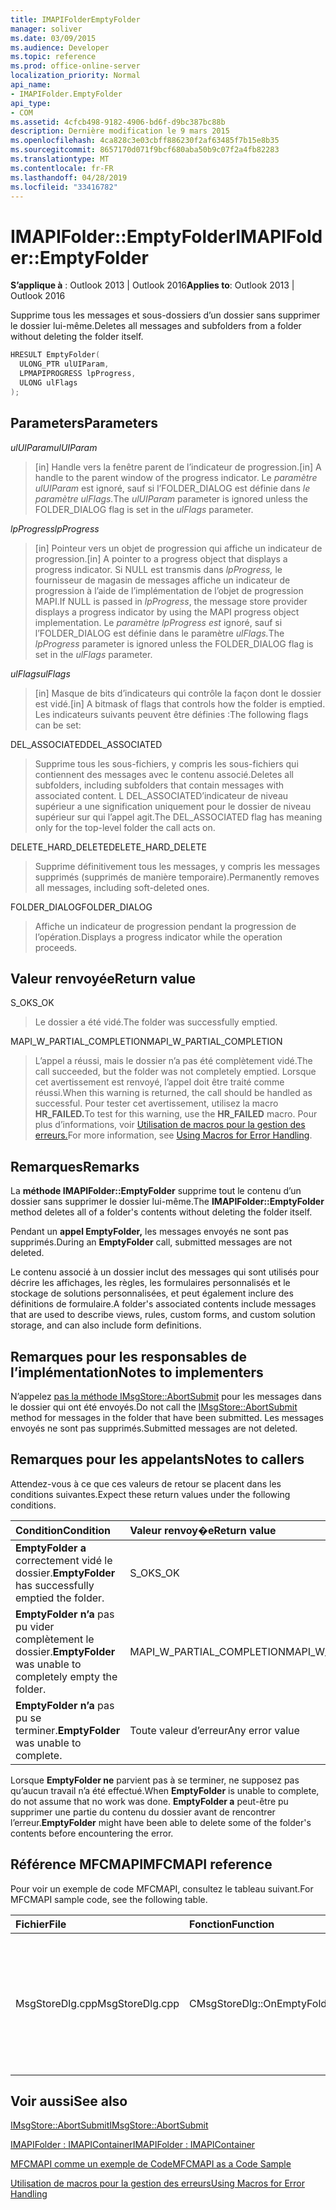 ```yaml
---
title: IMAPIFolderEmptyFolder
manager: soliver
ms.date: 03/09/2015
ms.audience: Developer
ms.topic: reference
ms.prod: office-online-server
localization_priority: Normal
api_name:
- IMAPIFolder.EmptyFolder
api_type:
- COM
ms.assetid: 4cfcb498-9182-4906-bd6f-d9bc387bc88b
description: Dernière modification le 9 mars 2015
ms.openlocfilehash: 4ca828c3e03cbff886230f2af63485f7b15e8b35
ms.sourcegitcommit: 8657170d071f9bcf680aba50b9c07f2a4fb82283
ms.translationtype: MT
ms.contentlocale: fr-FR
ms.lasthandoff: 04/28/2019
ms.locfileid: "33416782"
---
```

# <a name="imapifolderemptyfolder"></a><span data-ttu-id="3530d-103">IMAPIFolder::EmptyFolder</span><span class="sxs-lookup"><span data-stu-id="3530d-103">IMAPIFolder::EmptyFolder</span></span>

  
  
<span data-ttu-id="3530d-104">**S’applique à** : Outlook 2013 | Outlook 2016</span><span class="sxs-lookup"><span data-stu-id="3530d-104">**Applies to**: Outlook 2013 | Outlook 2016</span></span> 
  
<span data-ttu-id="3530d-105">Supprime tous les messages et sous-dossiers d’un dossier sans supprimer le dossier lui-même.</span><span class="sxs-lookup"><span data-stu-id="3530d-105">Deletes all messages and subfolders from a folder without deleting the folder itself.</span></span>
  
```cpp
HRESULT EmptyFolder(
  ULONG_PTR ulUIParam,
  LPMAPIPROGRESS lpProgress,
  ULONG ulFlags
);
```

## <a name="parameters"></a><span data-ttu-id="3530d-106">Parameters</span><span class="sxs-lookup"><span data-stu-id="3530d-106">Parameters</span></span>

 <span data-ttu-id="3530d-107">_ulUIParam_</span><span class="sxs-lookup"><span data-stu-id="3530d-107">_ulUIParam_</span></span>
  
> <span data-ttu-id="3530d-108">[in] Handle vers la fenêtre parent de l’indicateur de progression.</span><span class="sxs-lookup"><span data-stu-id="3530d-108">[in] A handle to the parent window of the progress indicator.</span></span> <span data-ttu-id="3530d-109">Le _paramètre ulUIParam_ est ignoré, sauf si l’FOLDER_DIALOG est définie dans _le paramètre ulFlags._</span><span class="sxs-lookup"><span data-stu-id="3530d-109">The  _ulUIParam_ parameter is ignored unless the FOLDER_DIALOG flag is set in the  _ulFlags_ parameter.</span></span> 
    
 <span data-ttu-id="3530d-110">_lpProgress_</span><span class="sxs-lookup"><span data-stu-id="3530d-110">_lpProgress_</span></span>
  
> <span data-ttu-id="3530d-111">[in] Pointeur vers un objet de progression qui affiche un indicateur de progression.</span><span class="sxs-lookup"><span data-stu-id="3530d-111">[in] A pointer to a progress object that displays a progress indicator.</span></span> <span data-ttu-id="3530d-112">Si NULL est transmis dans  _lpProgress,_ le fournisseur de magasin de messages affiche un indicateur de progression à l’aide de l’implémentation de l’objet de progression MAPI.</span><span class="sxs-lookup"><span data-stu-id="3530d-112">If NULL is passed in  _lpProgress_, the message store provider displays a progress indicator by using the MAPI progress object implementation.</span></span> <span data-ttu-id="3530d-113">Le _paramètre lpProgress est_ ignoré, sauf si l’FOLDER_DIALOG est définie dans le paramètre _ulFlags._</span><span class="sxs-lookup"><span data-stu-id="3530d-113">The  _lpProgress_ parameter is ignored unless the FOLDER_DIALOG flag is set in the  _ulFlags_ parameter.</span></span> 
    
 <span data-ttu-id="3530d-114">_ulFlags_</span><span class="sxs-lookup"><span data-stu-id="3530d-114">_ulFlags_</span></span>
  
> <span data-ttu-id="3530d-115">[in] Masque de bits d’indicateurs qui contrôle la façon dont le dossier est vidé.</span><span class="sxs-lookup"><span data-stu-id="3530d-115">[in] A bitmask of flags that controls how the folder is emptied.</span></span> <span data-ttu-id="3530d-116">Les indicateurs suivants peuvent être définies :</span><span class="sxs-lookup"><span data-stu-id="3530d-116">The following flags can be set:</span></span>
    
<span data-ttu-id="3530d-117">DEL_ASSOCIATED</span><span class="sxs-lookup"><span data-stu-id="3530d-117">DEL_ASSOCIATED</span></span> 
  
> <span data-ttu-id="3530d-118">Supprime tous les sous-fichiers, y compris les sous-fichiers qui contiennent des messages avec le contenu associé.</span><span class="sxs-lookup"><span data-stu-id="3530d-118">Deletes all subfolders, including subfolders that contain messages with associated content.</span></span> <span data-ttu-id="3530d-119">L DEL_ASSOCIATED’indicateur de niveau supérieur a une signification uniquement pour le dossier de niveau supérieur sur qui l’appel agit.</span><span class="sxs-lookup"><span data-stu-id="3530d-119">The DEL_ASSOCIATED flag has meaning only for the top-level folder the call acts on.</span></span>
    
<span data-ttu-id="3530d-120">DELETE_HARD_DELETE</span><span class="sxs-lookup"><span data-stu-id="3530d-120">DELETE_HARD_DELETE</span></span>
  
> <span data-ttu-id="3530d-121">Supprime définitivement tous les messages, y compris les messages supprimés (supprimés de manière temporaire).</span><span class="sxs-lookup"><span data-stu-id="3530d-121">Permanently removes all messages, including soft-deleted ones.</span></span>
    
<span data-ttu-id="3530d-122">FOLDER_DIALOG</span><span class="sxs-lookup"><span data-stu-id="3530d-122">FOLDER_DIALOG</span></span> 
  
> <span data-ttu-id="3530d-123">Affiche un indicateur de progression pendant la progression de l’opération.</span><span class="sxs-lookup"><span data-stu-id="3530d-123">Displays a progress indicator while the operation proceeds.</span></span>
    
## <a name="return-value"></a><span data-ttu-id="3530d-124">Valeur renvoyée</span><span class="sxs-lookup"><span data-stu-id="3530d-124">Return value</span></span>

<span data-ttu-id="3530d-125">S_OK</span><span class="sxs-lookup"><span data-stu-id="3530d-125">S_OK</span></span> 
  
> <span data-ttu-id="3530d-126">Le dossier a été vidé.</span><span class="sxs-lookup"><span data-stu-id="3530d-126">The folder was successfully emptied.</span></span>
    
<span data-ttu-id="3530d-127">MAPI_W_PARTIAL_COMPLETION</span><span class="sxs-lookup"><span data-stu-id="3530d-127">MAPI_W_PARTIAL_COMPLETION</span></span> 
  
> <span data-ttu-id="3530d-128">L’appel a réussi, mais le dossier n’a pas été complètement vidé.</span><span class="sxs-lookup"><span data-stu-id="3530d-128">The call succeeded, but the folder was not completely emptied.</span></span> <span data-ttu-id="3530d-129">Lorsque cet avertissement est renvoyé, l’appel doit être traité comme réussi.</span><span class="sxs-lookup"><span data-stu-id="3530d-129">When this warning is returned, the call should be handled as successful.</span></span> <span data-ttu-id="3530d-130">Pour tester cet avertissement, utilisez la macro **HR_FAILED.**</span><span class="sxs-lookup"><span data-stu-id="3530d-130">To test for this warning, use the **HR_FAILED** macro.</span></span> <span data-ttu-id="3530d-131">Pour plus d’informations, voir [Utilisation de macros pour la gestion des erreurs.](using-macros-for-error-handling.md)</span><span class="sxs-lookup"><span data-stu-id="3530d-131">For more information, see [Using Macros for Error Handling](using-macros-for-error-handling.md).</span></span>
    
## <a name="remarks"></a><span data-ttu-id="3530d-132">Remarques</span><span class="sxs-lookup"><span data-stu-id="3530d-132">Remarks</span></span>

<span data-ttu-id="3530d-133">La **méthode IMAPIFolder::EmptyFolder** supprime tout le contenu d’un dossier sans supprimer le dossier lui-même.</span><span class="sxs-lookup"><span data-stu-id="3530d-133">The **IMAPIFolder::EmptyFolder** method deletes all of a folder's contents without deleting the folder itself.</span></span> 
  
<span data-ttu-id="3530d-134">Pendant un **appel EmptyFolder,** les messages envoyés ne sont pas supprimés.</span><span class="sxs-lookup"><span data-stu-id="3530d-134">During an **EmptyFolder** call, submitted messages are not deleted.</span></span> 
  
<span data-ttu-id="3530d-135">Le contenu associé à un dossier inclut des messages qui sont utilisés pour décrire les affichages, les règles, les formulaires personnalisés et le stockage de solutions personnalisées, et peut également inclure des définitions de formulaire.</span><span class="sxs-lookup"><span data-stu-id="3530d-135">A folder's associated contents include messages that are used to describe views, rules, custom forms, and custom solution storage, and can also include form definitions.</span></span> 
  
## <a name="notes-to-implementers"></a><span data-ttu-id="3530d-136">Remarques pour les responsables de l’implémentation</span><span class="sxs-lookup"><span data-stu-id="3530d-136">Notes to implementers</span></span>

<span data-ttu-id="3530d-137">N’appelez [pas la méthode IMsgStore::AbortSubmit](imsgstore-abortsubmit.md) pour les messages dans le dossier qui ont été envoyés.</span><span class="sxs-lookup"><span data-stu-id="3530d-137">Do not call the [IMsgStore::AbortSubmit](imsgstore-abortsubmit.md) method for messages in the folder that have been submitted.</span></span> <span data-ttu-id="3530d-138">Les messages envoyés ne sont pas supprimés.</span><span class="sxs-lookup"><span data-stu-id="3530d-138">Submitted messages are not deleted.</span></span> 
  
## <a name="notes-to-callers"></a><span data-ttu-id="3530d-139">Remarques pour les appelants</span><span class="sxs-lookup"><span data-stu-id="3530d-139">Notes to callers</span></span>

<span data-ttu-id="3530d-140">Attendez-vous à ce que ces valeurs de retour se placent dans les conditions suivantes.</span><span class="sxs-lookup"><span data-stu-id="3530d-140">Expect these return values under the following conditions.</span></span>
  
|<span data-ttu-id="3530d-141">**Condition**</span><span class="sxs-lookup"><span data-stu-id="3530d-141">**Condition**</span></span>|<span data-ttu-id="3530d-142">**Valeur renvoy�e**</span><span class="sxs-lookup"><span data-stu-id="3530d-142">**Return value**</span></span>|
|:-----|:-----|
|<span data-ttu-id="3530d-143">**EmptyFolder a** correctement vidé le dossier.</span><span class="sxs-lookup"><span data-stu-id="3530d-143">**EmptyFolder** has successfully emptied the folder.</span></span>  <br/> |<span data-ttu-id="3530d-144">S_OK</span><span class="sxs-lookup"><span data-stu-id="3530d-144">S_OK</span></span>  <br/> |
|<span data-ttu-id="3530d-145">**EmptyFolder n’a** pas pu vider complètement le dossier.</span><span class="sxs-lookup"><span data-stu-id="3530d-145">**EmptyFolder** was unable to completely empty the folder.</span></span>  <br/> |<span data-ttu-id="3530d-146">MAPI_W_PARTIAL_COMPLETION</span><span class="sxs-lookup"><span data-stu-id="3530d-146">MAPI_W_PARTIAL_COMPLETION</span></span>  <br/> |
|<span data-ttu-id="3530d-147">**EmptyFolder n’a** pas pu se terminer.</span><span class="sxs-lookup"><span data-stu-id="3530d-147">**EmptyFolder** was unable to complete.</span></span>  <br/> |<span data-ttu-id="3530d-148">Toute valeur d’erreur</span><span class="sxs-lookup"><span data-stu-id="3530d-148">Any error value</span></span>  <br/> |
   
<span data-ttu-id="3530d-149">Lorsque **EmptyFolder ne** parvient pas à se terminer, ne supposez pas qu’aucun travail n’a été effectué.</span><span class="sxs-lookup"><span data-stu-id="3530d-149">When **EmptyFolder** is unable to complete, do not assume that no work was done.</span></span> <span data-ttu-id="3530d-150">**EmptyFolder a** peut-être pu supprimer une partie du contenu du dossier avant de rencontrer l’erreur.</span><span class="sxs-lookup"><span data-stu-id="3530d-150">**EmptyFolder** might have been able to delete some of the folder's contents before encountering the error.</span></span> 
  
## <a name="mfcmapi-reference"></a><span data-ttu-id="3530d-151">Référence MFCMAPI</span><span class="sxs-lookup"><span data-stu-id="3530d-151">MFCMAPI reference</span></span>

<span data-ttu-id="3530d-152">Pour voir un exemple de code MFCMAPI, consultez le tableau suivant.</span><span class="sxs-lookup"><span data-stu-id="3530d-152">For MFCMAPI sample code, see the following table.</span></span>
  
|<span data-ttu-id="3530d-153">**Fichier**</span><span class="sxs-lookup"><span data-stu-id="3530d-153">**File**</span></span>|<span data-ttu-id="3530d-154">**Fonction**</span><span class="sxs-lookup"><span data-stu-id="3530d-154">**Function**</span></span>|<span data-ttu-id="3530d-155">**Commentaire**</span><span class="sxs-lookup"><span data-stu-id="3530d-155">**Comment**</span></span>|
|:-----|:-----|:-----|
|<span data-ttu-id="3530d-156">MsgStoreDlg.cpp</span><span class="sxs-lookup"><span data-stu-id="3530d-156">MsgStoreDlg.cpp</span></span>  <br/> |<span data-ttu-id="3530d-157">CMsgStoreDlg::OnEmptyFolder</span><span class="sxs-lookup"><span data-stu-id="3530d-157">CMsgStoreDlg::OnEmptyFolder</span></span>  <br/> |<span data-ttu-id="3530d-158">MFCMAPI utilise la **méthode IMAPIFolder::EmptyFolder** pour supprimer le contenu du dossier spécifié.</span><span class="sxs-lookup"><span data-stu-id="3530d-158">MFCMAPI uses the **IMAPIFolder::EmptyFolder** method to delete the contents of the specified folder.</span></span>  <br/> |
   
## <a name="see-also"></a><span data-ttu-id="3530d-159">Voir aussi</span><span class="sxs-lookup"><span data-stu-id="3530d-159">See also</span></span>



[<span data-ttu-id="3530d-160">IMsgStore::AbortSubmit</span><span class="sxs-lookup"><span data-stu-id="3530d-160">IMsgStore::AbortSubmit</span></span>](imsgstore-abortsubmit.md)
  
[<span data-ttu-id="3530d-161">IMAPIFolder : IMAPIContainer</span><span class="sxs-lookup"><span data-stu-id="3530d-161">IMAPIFolder : IMAPIContainer</span></span>](imapifolderimapicontainer.md)


[<span data-ttu-id="3530d-162">MFCMAPI comme un exemple de Code</span><span class="sxs-lookup"><span data-stu-id="3530d-162">MFCMAPI as a Code Sample</span></span>](mfcmapi-as-a-code-sample.md)
  
[<span data-ttu-id="3530d-163">Utilisation de macros pour la gestion des erreurs</span><span class="sxs-lookup"><span data-stu-id="3530d-163">Using Macros for Error Handling</span></span>](using-macros-for-error-handling.md)

